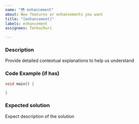 ```yaml
---
name: "😳 enhancement"
about: New features or enhancements you want
title: "[enhancement]"
labels: enhancement
assignees: TenkaiRuri

---
```


### Description
Provide detailed contextual explanations to help us understand

### Code Example (if has)
```dart
void main() {

}
```

### Expected solution
Expect description of the solution
